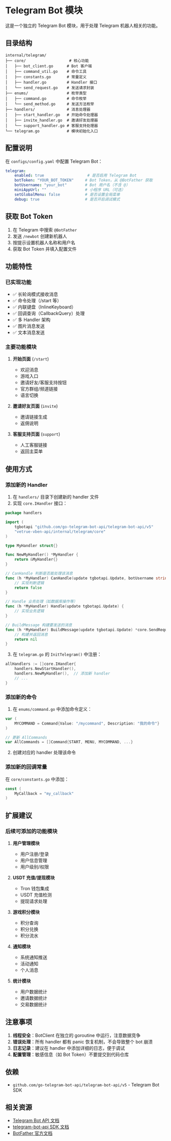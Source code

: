 # Telegram Bot 模块

这是一个独立的 Telegram Bot 模块，用于处理 Telegram 机器人相关的功能。

## 目录结构

```
internal/telegram/
├── core/                   # 核心功能
│   ├── bot_client.go      # Bot 客户端
│   ├── command_util.go    # 命令工具
│   ├── constants.go       # 常量定义
│   ├── handler.go         # Handler 接口
│   └── send_request.go    # 发送请求封装
├── enums/                 # 枚举类型
│   ├── command.go         # 命令枚举
│   └── send_method.go     # 发送方法枚举
├── handlers/              # 消息处理器
│   ├── start_handler.go   # 开始命令处理器
│   ├── invite_handler.go  # 邀请好友处理器
│   └── support_handler.go # 客服支持处理器
└── telegram.go            # 模块初始化入口
```

## 配置说明

在 `configs/config.yaml` 中配置 Telegram Bot：

```yaml
telegram:
    enabled: true                   # 是否启用 Telegram Bot
    botToken: "YOUR_BOT_TOKEN"     # Bot Token，从 @BotFather 获取
    botUsername: "your_bot"        # Bot 用户名（不含 @）
    miniAppUrl: ""                 # 小程序 URL（可选）
    setGlobalMenu: false           # 是否设置全局菜单
    debug: true                    # 是否开启调试模式
```

## 获取 Bot Token

1. 在 Telegram 中搜索 `@BotFather`
2. 发送 `/newbot` 创建新机器人
3. 按提示设置机器人名称和用户名
4. 获取 Bot Token 并填入配置文件

## 功能特性

### 已实现功能

- ✅ 长轮询模式接收消息
- ✅ 命令处理（/start 等）
- ✅ 内联键盘（InlineKeyboard）
- ✅ 回调查询（CallbackQuery）处理
- ✅ 多 Handler 架构
- ✅ 图片消息发送
- ✅ 文本消息发送

### 主要功能模块

1. **开始页面** (`/start`)
   - 欢迎消息
   - 游戏入口
   - 邀请好友/客服支持按钮
   - 官方群组/频道链接
   - 语言切换

2. **邀请好友页面** (`invite`)
   - 邀请链接生成
   - 返佣说明

3. **客服支持页面** (`support`)
   - 人工客服链接
   - 返回主菜单

## 使用方式

### 添加新的 Handler

1. 在 `handlers/` 目录下创建新的 handler 文件
2. 实现 `core.IHandler` 接口：

```go
package handlers

import (
    tgbotapi "github.com/go-telegram-bot-api/telegram-bot-api/v5"
    "vetrue-vben-api/internal/telegram/core"
)

type MyHandler struct{}

func NewMyHandler() *MyHandler {
    return &MyHandler{}
}

// CanHandle 判断是否能处理该消息
func (h *MyHandler) CanHandle(update tgbotapi.Update, botUsername string) bool {
    // 实现判断逻辑
    return false
}

// Handle 业务处理（如数据库操作等）
func (h *MyHandler) Handle(update tgbotapi.Update) {
    // 实现业务逻辑
}

// BuildMessage 构建要发送的消息
func (h *MyHandler) BuildMessage(update tgbotapi.Update) *core.SendRequest {
    // 构建并返回消息
    return nil
}
```

3. 在 `telegram.go` 的 `InitTelegram()` 中注册：

```go
allHandlers := []core.IHandler{
    handlers.NewStartHandler(),
    handlers.NewMyHandler(),  // 添加新 handler
    // ...
}
```

### 添加新的命令

1. 在 `enums/command.go` 中添加命令定义：

```go
var (
    MYCOMMAND = Command{Value: "/mycommand", Description: "我的命令"}
)

// 更新 AllCommands
var AllCommands = []Command{START, MENU, MYCOMMAND, ...}
```

2. 创建对应的 handler 处理该命令

### 添加新的回调常量

在 `core/constants.go` 中添加：

```go
const (
    MyCallback = "my_callback"
)
```

## 扩展建议

### 后续可添加的功能模块

1. **用户管理模块**
   - 用户注册/登录
   - 用户信息管理
   - 用户级别/权限

2. **USDT 充值/提现模块**
   - Tron 钱包集成
   - USDT 充值检测
   - 提现请求处理

3. **游戏积分模块**
   - 积分查询
   - 积分兑换
   - 积分流水

4. **通知模块**
   - 系统通知推送
   - 活动通知
   - 个人消息

5. **统计模块**
   - 用户数据统计
   - 邀请数据统计
   - 交易数据统计

## 注意事项

1. **线程安全**：BotClient 在独立的 goroutine 中运行，注意数据竞争
2. **错误处理**：所有 handler 都有 panic 恢复机制，不会导致整个 bot 崩溃
3. **日志记录**：建议在 handler 中添加详细的日志，便于调试
4. **配置管理**：敏感信息（如 Bot Token）不要提交到代码仓库

## 依赖

- `github.com/go-telegram-bot-api/telegram-bot-api/v5` - Telegram Bot SDK

## 相关资源

- [Telegram Bot API 文档](https://core.telegram.org/bots/api)
- [telegram-bot-api SDK 文档](https://pkg.go.dev/github.com/go-telegram-bot-api/telegram-bot-api/v5)
- [BotFather 官方文档](https://core.telegram.org/bots#6-botfather)
